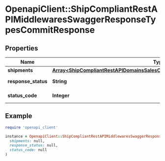 # OpenapiClient::ShipCompliantRestAPIMiddlewaresSwaggerResponseTypesCommitResponse

## Properties

| Name | Type | Description | Notes |
| ---- | ---- | ----------- | ----- |
| **shipments** | [**Array&lt;ShipCompliantRestAPIDomainsSalesOrderResponsesShipmentCommitResponse&gt;**](ShipCompliantRestAPIDomainsSalesOrderResponsesShipmentCommitResponse.md) |  | [optional] |
| **response_status** | **String** |  | [optional][default to &#39;Success&#39;] |
| **status_code** | **Integer** |  | [optional][default to STATUS_CODE::N200] |

## Example

```ruby
require 'openapi_client'

instance = OpenapiClient::ShipCompliantRestAPIMiddlewaresSwaggerResponseTypesCommitResponse.new(
  shipments: null,
  response_status: null,
  status_code: null
)
```

